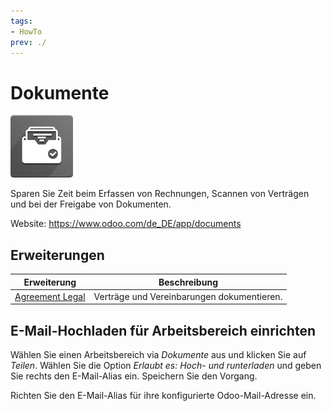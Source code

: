 ```yaml
---
tags:
- HowTo
prev: ./
---
```

# Dokumente
![icon_odoo_document_inbox](assets/icon_odoo_document_inbox.png)

Sparen Sie Zeit beim Erfassen von Rechnungen, Scannen von Verträgen und bei der Freigabe von Dokumenten.

Website: <https://www.odoo.com/de_DE/app/documents>

## Erweiterungen

| Erweiterung   | Beschreibung                               |
| ------------- | ------------------------------------------ |
| [Agreement Legal](Agreement%20Legal.md) | Verträge und Vereinbarungen dokumentieren. |

## E-Mail-Hochladen für Arbeitsbereich einrichten

Wählen Sie einen Arbeitsbereich via *Dokumente* aus und klicken Sie auf *Teilen*. Wählen Sie die Option *Erlaubt es: Hoch- und runterladen* und geben Sie rechts den E-Mail-Alias ein. Speichern Sie den Vorgang.

Richten Sie den E-Mail-Alias für ihre konfigurierte Odoo-Mail-Adresse ein.